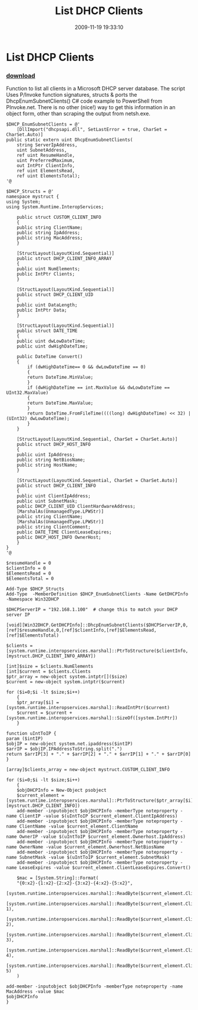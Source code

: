 ﻿---
pid:            1477
parent:         0
children:       
poster:         christian bellee
title:          List DHCP Clients 
date:           2009-11-19 19:33:10
description:    Function to list all clients in a Microsoft DHCP server database. The script Uses P/Invoke function signatures, structs & ports the DhcpEnumSubnetClients() C# code example to PowerShell from PInvoke.net. There is no other (nice!) way to get this information in an object form, other than scraping the output from netsh.exe.
format:         posh
---

# List DHCP Clients 

### [download](1477.ps1)  

Function to list all clients in a Microsoft DHCP server database. The script Uses P/Invoke function signatures, structs & ports the DhcpEnumSubnetClients() C# code example to PowerShell from PInvoke.net. There is no other (nice!) way to get this information in an object form, other than scraping the output from netsh.exe.

```posh
$DHCP_EnumSubnetClients = @'          
    [DllImport("dhcpsapi.dll", SetLastError = true, CharSet = CharSet.Auto)]
public static extern uint DhcpEnumSubnetClients(
    string ServerIpAddress,
    uint SubnetAddress,
    ref uint ResumeHandle,
    uint PreferredMaximum,
    out IntPtr ClientInfo,
    ref uint ElementsRead,
    ref uint ElementsTotal);
'@

$DHCP_Structs = @'
namespace mystruct {
using System;
using System.Runtime.InteropServices;

    public struct CUSTOM_CLIENT_INFO
    {
    public string ClientName;
    public string IpAddress;
    public string MacAddress;
    }

    [StructLayout(LayoutKind.Sequential)]
    public struct DHCP_CLIENT_INFO_ARRAY
    {
    public uint NumElements;
    public IntPtr Clients;
    }

    [StructLayout(LayoutKind.Sequential)]
    public struct DHCP_CLIENT_UID
    {
    public uint DataLength;
    public IntPtr Data;
    }

    [StructLayout(LayoutKind.Sequential)]
    public struct DATE_TIME
    {
    public uint dwLowDateTime;
    public uint dwHighDateTime;
    
    public DateTime Convert()
    {
        if (dwHighDateTime== 0 && dwLowDateTime == 0)
        {
        return DateTime.MinValue;
        }
        if (dwHighDateTime == int.MaxValue && dwLowDateTime == UInt32.MaxValue)
        {
        return DateTime.MaxValue;
        }
        return DateTime.FromFileTime((((long) dwHighDateTime) << 32) | (UInt32) dwLowDateTime);
        }
    }
    
    [StructLayout(LayoutKind.Sequential, CharSet = CharSet.Auto)]
    public struct DHCP_HOST_INFO
    {
    public uint IpAddress;
    public string NetBiosName;
    public string HostName;
    }

    [StructLayout(LayoutKind.Sequential, CharSet = CharSet.Auto)]
    public struct DHCP_CLIENT_INFO
    {
    public uint ClientIpAddress;
    public uint SubnetMask;
    public DHCP_CLIENT_UID ClientHardwareAddress;
    [MarshalAs(UnmanagedType.LPWStr)]
    public string ClientName;
    [MarshalAs(UnmanagedType.LPWStr)]
    public string ClientComment;
    public DATE_TIME ClientLeaseExpires; 
    public DHCP_HOST_INFO OwnerHost; 
    }
}
'@

$resumeHandle = 0
$clientInfo = 0
$ElementsRead = 0
$ElementsTotal = 0

Add-Type $DHCP_Structs 
Add-Type  -MemberDefinition $DHCP_EnumSubnetClients -Name GetDHCPInfo -Namespace Win32DHCP

$DHCPServerIP = "192.168.1.100"  # change this to match your DHCP server IP

[void][Win32DHCP.GetDHCPInfo]::DhcpEnumSubnetClients($DHCPServerIP,0,[ref]$resumeHandle,0,[ref]$clientInfo,[ref]$ElementsRead,[ref]$ElementsTotal)

$clients = [system.runtime.interopservices.marshal]::PtrToStructure($clientInfo,[mystruct.DHCP_CLIENT_INFO_ARRAY])

[int]$size = $clients.NumElements
[int]$current = $clients.Clients
$ptr_array = new-object system.intptr[]($size)
$current = new-object system.intptr($current)

for ($i=0;$i -lt $size;$i++) 
	{
	$ptr_array[$i] = [system.runtime.interopservices.marshal]::ReadIntPtr($current)
	$current = $current + [system.runtime.interopservices.marshal]::SizeOf([system.IntPtr])
	}

function uIntToIP {
param ($intIP)
$objIP = new-object system.net.ipaddress($intIP)
$arrIP = $objIP.IPAddressToString.split(".")
return $arrIP[3] + "." + $arrIP[2] + "." + $arrIP[1] + "." + $arrIP[0]
}

[array]$clients_array = new-object mystruct.CUSTOM_CLIENT_INFO

for ($i=0;$i -lt $size;$i++) 
	{
	$objDHCPInfo = New-Object psobject
	$current_element = [system.runtime.interopservices.marshal]::PtrToStructure($ptr_array[$i],[mystruct.DHCP_CLIENT_INFO])
	add-member -inputobject $objDHCPInfo -memberType noteproperty -name ClientIP -value $(uIntToIP $current_element.ClientIpAddress)
	add-member -inputobject $objDHCPInfo -memberType noteproperty -name ClientName -value $current_element.ClientName
	add-member -inputobject $objDHCPInfo -memberType noteproperty -name OwnerIP -value $(uIntToIP $current_element.Ownerhost.IpAddress)
	add-member -inputobject $objDHCPInfo -memberType noteproperty -name OwnerName -value $current_element.Ownerhost.NetBiosName
	add-member -inputobject $objDHCPInfo -memberType noteproperty -name SubnetMask -value $(uIntToIP $current_element.SubnetMask)
	add-member -inputobject $objDHCPInfo -memberType noteproperty -name LeaseExpires -value $current_element.ClientLeaseExpires.Convert()
 
	$mac = [System.String]::Format(
	"{0:x2}-{1:x2}-{2:x2}-{3:x2}-{4:x2}-{5:x2}",
	[system.runtime.interopservices.marshal]::ReadByte($current_element.ClientHardwareAddress.Data),
	[system.runtime.interopservices.marshal]::ReadByte($current_element.ClientHardwareAddress.Data, 1),
	[system.runtime.interopservices.marshal]::ReadByte($current_element.ClientHardwareAddress.Data, 2),
	[system.runtime.interopservices.marshal]::ReadByte($current_element.ClientHardwareAddress.Data, 3),
	[system.runtime.interopservices.marshal]::ReadByte($current_element.ClientHardwareAddress.Data, 4),
	[system.runtime.interopservices.marshal]::ReadByte($current_element.ClientHardwareAddress.Data, 5)
	)

add-member -inputobject $objDHCPInfo -memberType noteproperty -name MacAddress -value $mac
$objDHCPInfo
}





```
